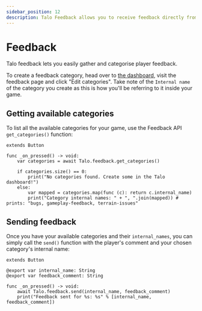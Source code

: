 ```yaml
---
sidebar_position: 12
description: Talo Feedback allows you to receive feedback directly from players in your Godot game. Feedback can be categorised, analysed and filtered to improve your game.
---
```


# Feedback

Talo feedback lets you easily gather and categorise player feedback.

To create a feedback category, head over to [the dashboard](https://dashboard.trytalo.com), visit the feedback page and click "Edit categories". Take note of the `Internal name` of the category you create as this is how you'll be referring to it inside your game.

## Getting available categories

To list all the available categories for your game, use the Feedback API `get_categories()` function:

```gdscript title="get_categories_button.gd"
extends Button

func _on_pressed() -> void:
	var categories = await Talo.feedback.get_categories()

  	if categories.size() == 0:
    	print("No categories found. Create some in the Talo dashboard!")
	else:
		var mapped = categories.map(func (c): return c.internal_name)
		print("Category internal names: " + ", ".join(mapped)) # prints: "bugs, gameplay-feedback, terrain-issues"
```

## Sending feedback

Once you have your available categories and their `internal_names`, you can simply call the `send()` function with the player's comment and your chosen category's internal name:

```gdscript title="send_feedback_button.gd"
extends Button

@export var internal_name: String
@export var feedback_comment: String

func _on_pressed() -> void:
	await Talo.feedback.send(internal_name, feedback_comment)
	print("Feedback sent for %s: %s" % [internal_name, feedback_comment])
```
